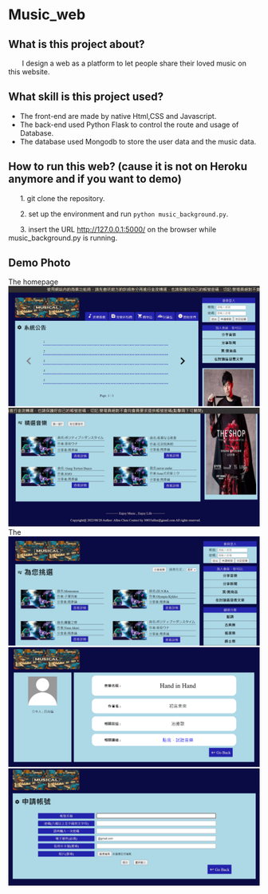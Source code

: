 # Music_web

## What is this project about?
&nbsp;&nbsp;&nbsp;&nbsp;&nbsp;&nbsp;
I design a web as a platform to let people share their loved music on this website.

## What skill is this project used?
   * The front-end are made by native Html,CSS and Javascript.
   * The back-end used Python Flask to control the route and usage of Database.
   * The database used Mongodb to store the user data and the music data.
  
## How to run this web? (cause it is not on Heroku anymore and if you want to demo)
&nbsp;&nbsp;&nbsp;&nbsp;&nbsp;&nbsp;1. git clone the repository.

&nbsp;&nbsp;&nbsp;&nbsp;&nbsp;&nbsp;2. set up the environment and run `python music_background.py`.

&nbsp;&nbsp;&nbsp;&nbsp;&nbsp;&nbsp;3. insert the URL http://127.0.0.1:5000/ on the browser while music_background.py is running.
 
## Demo Photo
The homepage
![demo](https://github.com/Allenchou0708/Music_web/blob/main/Demo_photo/demo_2.png)
![demo](https://github.com/Allenchou0708/Music_web/blob/main/Demo_photo/demo_1.png)
The 
![demo](https://github.com/Allenchou0708/Music_web/blob/main/Demo_photo/demo_3.png)
![demo](https://github.com/Allenchou0708/Music_web/blob/main/Demo_photo/demo_4.png)
![demo](https://github.com/Allenchou0708/Music_web/blob/main/Demo_photo/demo_5.png)
